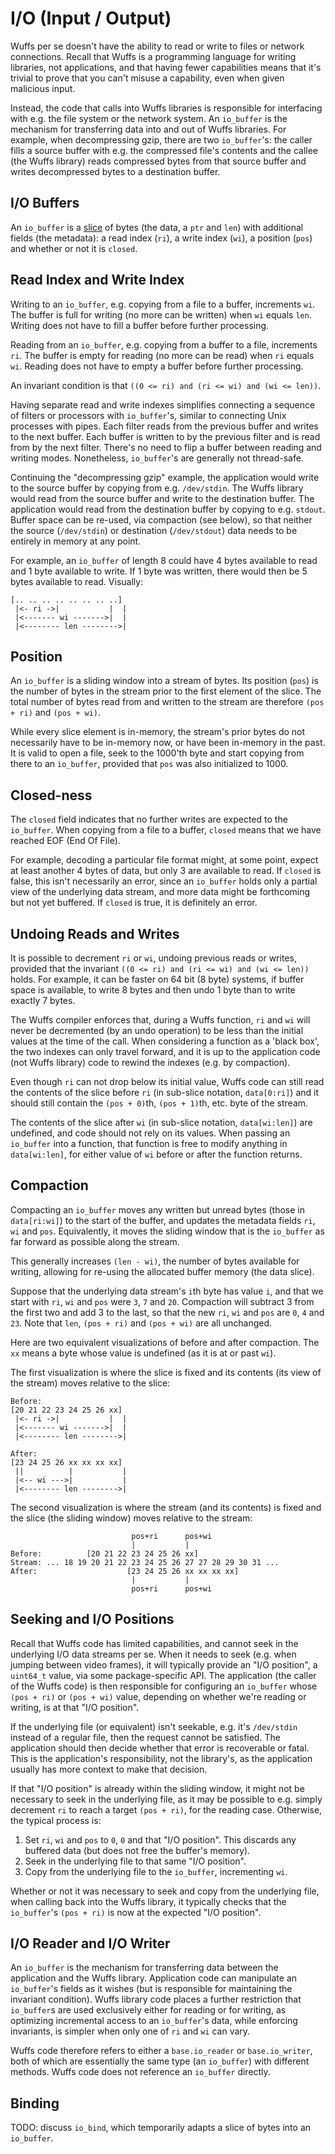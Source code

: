 # I/O (Input / Output)

Wuffs per se doesn't have the ability to read or write to files or network
connections. Recall that Wuffs is a programming language for writing libraries,
not applications, and that having fewer capabilities means that it's trivial to
prove that you can't misuse a capability, even when given malicious input.

Instead, the code that calls into Wuffs libraries is responsible for
interfacing with e.g. the file system or the network system. An `io_buffer` is
the mechanism for transferring data into and out of Wuffs libraries. For
example, when decompressing gzip, there are two `io_buffer`'s: the caller fills
a source buffer with e.g. the compressed file's contents and the callee (the
Wuffs library) reads compressed bytes from that source buffer and writes
decompressed bytes to a destination buffer.


## I/O Buffers

An `io_buffer` is a [slice](/doc/note/slices-arrays-and-tables.md) of bytes
(the data, a `ptr` and `len`) with additional fields (the metadata): a read
index (`ri`), a write index (`wi`), a position (`pos`) and whether or not it is
`closed`.


## Read Index and Write Index

Writing to an `io_buffer`, e.g. copying from a file to a buffer, increments
`wi`. The buffer is full for writing (no more can be written) when `wi` equals
`len`. Writing does not have to fill a buffer before further processing.

Reading from an `io_buffer`, e.g. copying from a buffer to a file, increments
`ri`. The buffer is empty for reading (no more can be read) when `ri` equals
`wi`. Reading does not have to empty a buffer before further processing.

An invariant condition is that `((0 <= ri) and (ri <= wi) and (wi <= len))`.

Having separate read and write indexes simplifies connecting a sequence of
filters or processors with `io_buffer`'s, similar to connecting Unix processes
with pipes. Each filter reads from the previous buffer and writes to the next
buffer. Each buffer is written to by the previous filter and is read from by
the next filter. There's no need to flip a buffer between reading and writing
modes. Nonetheless, `io_buffer`'s are generally not thread-safe.

Continuing the "decompressing gzip" example, the application would write to the
source buffer by copying from e.g. `/dev/stdin`. The Wuffs library would read
from the source buffer and write to the destination buffer. The application
would read from the destination buffer by copying to e.g. `stdout`. Buffer
space can be re-used, via compaction (see below), so that neither the source
(`/dev/stdin`) or destination (`/dev/stdout`) data needs to be entirely in
memory at any point.

For example, an `io_buffer` of length 8 could have 4 bytes available to read
and 1 byte available to write. If 1 byte was written, there would then be 5
bytes available to read. Visually:

```
[.. .. .. .. .. .. .. ..]
 |<- ri ->|           |  |
 |<------- wi ------->|  |
 |<-------- len -------->|
```


## Position

An `io_buffer` is a sliding window into a stream of bytes. Its position (`pos`)
is the number of bytes in the stream prior to the first element of the slice.
The total number of bytes read from and written to the stream are therefore
`(pos + ri)` and `(pos + wi)`.

While every slice element is in-memory, the stream's prior bytes do not
necessarily have to be in-memory now, or have been in-memory in the past. It is
valid to open a file, seek to the 1000'th byte and start copying from there to
an `io_buffer`, provided that `pos` was also initialized to 1000.


## Closed-ness

The `closed` field indicates that no further writes are expected to the
`io_buffer`. When copying from a file to a buffer, `closed` means that we have
reached EOF (End Of File).

For example, decoding a particular file format might, at some point, expect at
least another 4 bytes of data, but only 3 are available to read. If `closed` is
false, this isn't necessarily an error, since an `io_buffer` holds only a
partial view of the underlying data stream, and more data might be forthcoming
but not yet buffered. If `closed` is true, it is definitely an error.


## Undoing Reads and Writes

It is possible to decrement `ri` or `wi`, undoing previous reads or writes,
provided that the invariant `((0 <= ri) and (ri <= wi) and (wi <= len))` holds.
For example, it can be faster on 64 bit (8 byte) systems, if buffer space is
available, to write 8 bytes and then undo 1 byte than to write exactly 7 bytes.

The Wuffs compiler enforces that, during a Wuffs function, `ri` and `wi` will
never be decremented (by an undo operation) to be less than the initial values
at the time of the call. When considering a function as a 'black box', the two
indexes can only travel forward, and it is up to the application code (not
Wuffs library) code to rewind the indexes (e.g. by compaction).

Even though `ri` can not drop below its initial value, Wuffs code can still
read the contents of the slice before `ri` (in sub-slice notation,
`data[0:ri]`) and it should still contain  the `(pos + 0)`th, `(pos + 1)`th,
etc. byte of the stream.

The contents of the slice after `wi` (in sub-slice notation, `data[wi:len]`)
are undefined, and code should not rely on its values. When passing an
`io_buffer` into a function, that function is free to modify anything in
`data[wi:len]`, for either value of `wi` before or after the function returns.


## Compaction

Compacting an `io_buffer` moves any written but unread bytes (those in
`data[ri:wi]`) to the start of the buffer, and updates the metadata fields
`ri`, `wi` and `pos`. Equivalently, it moves the sliding window that is the
`io_buffer` as far forward as possible along the stream.

This generally increases `(len - wi)`, the number of bytes available for
writing, allowing for re-using the allocated buffer memory (the data slice).

Suppose that the underlying data stream's `i`th byte has value `i`, and that we
start with `ri`, `wi` and `pos` were `3`, `7` and `20`. Compaction will
subtract 3 from the first two and add 3 to the last, so that the new `ri`, `wi`
and `pos` are `0`, `4` and `23`. Note that `len`, `(pos + ri)` and `(pos + wi)`
are all unchanged.

Here are two equivalent visualizations of before and after compaction. The `xx`
means a byte whose value is undefined (as it is at or past `wi`).

The first visualization is where the slice is fixed and its contents (its view
of the stream) moves relative to the slice:

```
Before:
[20 21 22 23 24 25 26 xx]
 |<- ri ->|           |  |
 |<------- wi ------->|  |
 |<-------- len -------->|

After:
[23 24 25 26 xx xx xx xx]
 ||          |           |
 |<-- wi --->|           |
 |<-------- len -------->|
```

The second visualization is where the stream (and its contents) is fixed and
the slice (the sliding window) moves relative to the stream:

```
                           pos+ri      pos+wi
                           |           |
Before:          [20 21 22 23 24 25 26 xx]
Stream: ... 18 19 20 21 22 23 24 25 26 27 27 28 29 30 31 ...
After:                    [23 24 25 26 xx xx xx xx]
                           |           |
                           pos+ri      pos+wi
```


## Seeking and I/O Positions

Recall that Wuffs code has limited capabilities, and cannot seek in the
underlying I/O data streams per se. When it needs to seek (e.g. when jumping
between video frames), it will typically provide an "I/O position", a
`uint64_t` value, via some package-specific API. The application (the caller of
the Wuffs code) is then responsible for configuring an `io_buffer` whose
`(pos + ri)` or `(pos + wi)` value, depending on whether we're reading or
writing, is at that "I/O position".

If the underlying file (or equivalent) isn't seekable, e.g. it's `/dev/stdin`
instead of a regular file, then the request cannot be satisfied. The
application should then decide whether that error is recoverable or fatal. This
is the application's responsibility, not the library's, as the application
usually has more context to make that decision.

If that "I/O position" is already within the sliding window, it might not be
necessary to seek in the underlying file, as it may be possible to e.g. simply
decrement `ri` to reach a target `(pos + ri)`, for the reading case. Otherwise,
the typical process is:

1. Set `ri`, `wi` and `pos` to `0`, `0` and that "I/O position". This discards
   any buffered data (but does not free the buffer's memory).
2. Seek in the underlying file to that same "I/O position".
3. Copy from the underlying file to the `io_buffer`, incrementing `wi`.

Whether or not it was necessary to seek and copy from the underlying file, when
calling back into the Wuffs library, it typically checks that the `io_buffer`'s
`(pos + ri)` is now at the expected "I/O position".


## I/O Reader and I/O Writer

An `io_buffer` is the mechanism for transferring data between the application
and the Wuffs library. Application code can manipulate an `io_buffer`'s fields
as it wishes (but is responsible for maintaining the invariant condition).
Wuffs library code places a further restriction that `io_buffer`s are used
exclusively either for reading or for writing, as optimizing incremental access
to an `io_buffer`'s data, while enforcing invariants, is simpler when only one
of `ri` and `wi` can vary.

Wuffs code therefore refers to either a `base.io_reader` or `base.io_writer`,
both of which are essentially the same type (an `io_buffer`) with different
methods. Wuffs code does not reference an `io_buffer` directly.


## Binding

TODO: discuss `io_bind`, which temporarily adapts a slice of bytes into an
`io_buffer`.
